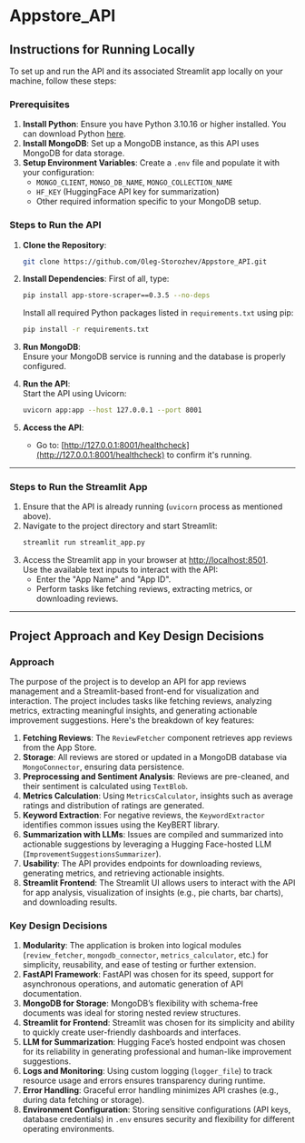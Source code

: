 # Appstore_API

## Instructions for Running Locally

To set up and run the API and its associated Streamlit app locally on your machine, follow these steps:

### Prerequisites
1. **Install Python**: Ensure you have Python 3.10.16 or higher installed. You can download Python [here](https://www.python.org/downloads/).
2. **Install MongoDB**: Set up a MongoDB instance, as this API uses MongoDB for data storage.
3. **Setup Environment Variables**: Create a `.env` file and populate it with your configuration:
   - `MONGO_CLIENT`, `MONGO_DB_NAME`, `MONGO_COLLECTION_NAME`
   - `HF_KEY` (HuggingFace API key for summarization)
   - Other required information specific to your MongoDB setup.

### Steps to Run the API
1. **Clone the Repository**:
   ```bash
   git clone https://github.com/Oleg-Storozhev/Appstore_API.git
   ```

2. **Install Dependencies**:
   First of all, type: 
   ```bash
   pip install app-store-scraper==0.3.5 --no-deps
   ```
   Install all required Python packages listed in `requirements.txt` using pip:
   ```bash
   pip install -r requirements.txt
   ```

3. **Run MongoDB**:  
   Ensure your MongoDB service is running and the database is properly configured.

4. **Run the API**:  
   Start the API using Uvicorn:
   ```bash
   uvicorn app:app --host 127.0.0.1 --port 8001
   ```

5. **Access the API**:
   - Go to: [http://127.0.0.1:8001/healthcheck](http://127.0.0.1:8001/healthcheck) to confirm it's running.

---

### Steps to Run the Streamlit App
1. Ensure that the API is already running (`uvicorn` process as mentioned above).
2. Navigate to the project directory and start Streamlit:
   ```bash
   streamlit run streamlit_app.py
   ```
3. Access the Streamlit app in your browser at [http://localhost:8501](http://localhost:8501).  
   Use the available text inputs to interact with the API:
   - Enter the "App Name" and "App ID".
   - Perform tasks like fetching reviews, extracting metrics, or downloading reviews.

---

## Project Approach and Key Design Decisions

### Approach
The purpose of the project is to develop an API for app reviews management and a Streamlit-based front-end for visualization and interaction. The project includes tasks like fetching reviews, analyzing metrics, extracting meaningful insights, and generating actionable improvement suggestions. Here's the breakdown of key features:

1. **Fetching Reviews**: The `ReviewFetcher` component retrieves app reviews from the App Store.
2. **Storage**: All reviews are stored or updated in a MongoDB database via `MongoConnector`, ensuring data persistence.
3. **Preprocessing and Sentiment Analysis**: Reviews are pre-cleaned, and their sentiment is calculated using `TextBlob`.
4. **Metrics Calculation**: Using `MetricsCalculator`, insights such as average ratings and distribution of ratings are generated.
5. **Keyword Extraction**: For negative reviews, the `KeywordExtractor` identifies common issues using the KeyBERT library.
6. **Summarization with LLMs**: Issues are compiled and summarized into actionable suggestions by leveraging a Hugging Face-hosted LLM (`ImprovementSuggestionsSummarizer`).
7. **Usability**: The API provides endpoints for downloading reviews, generating metrics, and retrieving actionable insights.
8. **Streamlit Frontend**: The Streamlit UI allows users to interact with the API for app analysis, visualization of insights (e.g., pie charts, bar charts), and downloading results.

### Key Design Decisions
1. **Modularity**: The application is broken into logical modules (`review_fetcher`, `mongodb_connector`, `metrics_calculator`, etc.) for simplicity, reusability, and ease of testing or further extension.
2. **FastAPI Framework**: FastAPI was chosen for its speed, support for asynchronous operations, and automatic generation of API documentation.
3. **MongoDB for Storage**: MongoDB’s flexibility with schema-free documents was ideal for storing nested review structures.
4. **Streamlit for Frontend**: Streamlit was chosen for its simplicity and ability to quickly create user-friendly dashboards and interfaces.
5. **LLM for Summarization**: Hugging Face’s hosted endpoint was chosen for its reliability in generating professional and human-like improvement suggestions.
6. **Logs and Monitoring**: Using custom logging (`logger_file`) to track resource usage and errors ensures transparency during runtime.
7. **Error Handling**: Graceful error handling minimizes API crashes (e.g., during data fetching or storage).
8. **Environment Configuration**: Storing sensitive configurations (API keys, database credentials) in `.env` ensures security and flexibility for different operating environments.